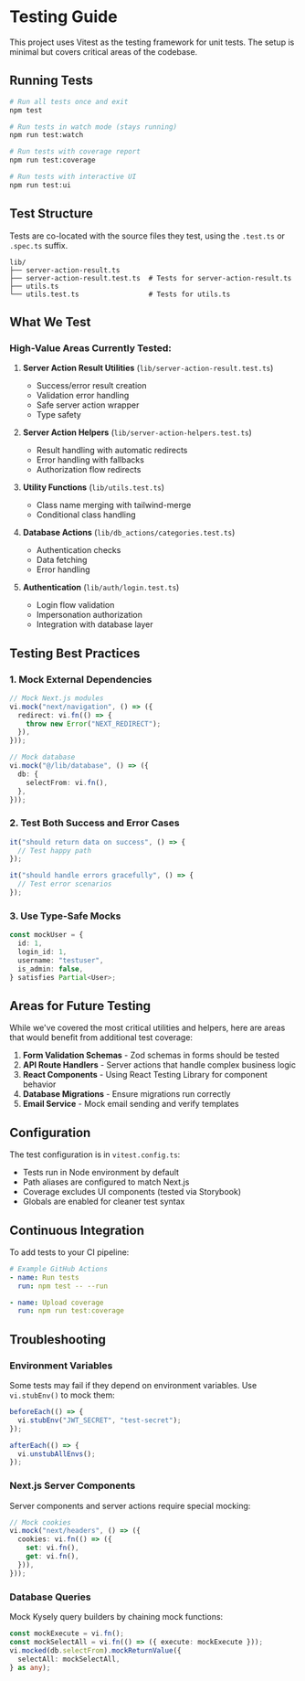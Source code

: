 # Testing Guide

This project uses Vitest as the testing framework for unit tests. The setup is minimal but covers critical areas of the codebase.

## Running Tests

```bash
# Run all tests once and exit
npm test

# Run tests in watch mode (stays running)
npm run test:watch

# Run tests with coverage report
npm run test:coverage

# Run tests with interactive UI
npm run test:ui
```

## Test Structure

Tests are co-located with the source files they test, using the `.test.ts` or `.spec.ts` suffix.

```
lib/
├── server-action-result.ts
├── server-action-result.test.ts  # Tests for server-action-result.ts
├── utils.ts
└── utils.test.ts                 # Tests for utils.ts
```

## What We Test

### High-Value Areas Currently Tested:

1. **Server Action Result Utilities** (`lib/server-action-result.test.ts`)
   - Success/error result creation
   - Validation error handling
   - Safe server action wrapper
   - Type safety

2. **Server Action Helpers** (`lib/server-action-helpers.test.ts`)
   - Result handling with automatic redirects
   - Error handling with fallbacks
   - Authorization flow redirects

3. **Utility Functions** (`lib/utils.test.ts`)
   - Class name merging with tailwind-merge
   - Conditional class handling

4. **Database Actions** (`lib/db_actions/categories.test.ts`)
   - Authentication checks
   - Data fetching
   - Error handling

5. **Authentication** (`lib/auth/login.test.ts`)
   - Login flow validation
   - Impersonation authorization
   - Integration with database layer

## Testing Best Practices

### 1. Mock External Dependencies

```typescript
// Mock Next.js modules
vi.mock("next/navigation", () => ({
  redirect: vi.fn(() => {
    throw new Error("NEXT_REDIRECT");
  }),
}));

// Mock database
vi.mock("@/lib/database", () => ({
  db: {
    selectFrom: vi.fn(),
  },
}));
```

### 2. Test Both Success and Error Cases

```typescript
it("should return data on success", () => {
  // Test happy path
});

it("should handle errors gracefully", () => {
  // Test error scenarios
});
```

### 3. Use Type-Safe Mocks

```typescript
const mockUser = {
  id: 1,
  login_id: 1,
  username: "testuser",
  is_admin: false,
} satisfies Partial<User>;
```

## Areas for Future Testing

While we've covered the most critical utilities and helpers, here are areas that would benefit from additional test coverage:

1. **Form Validation Schemas** - Zod schemas in forms should be tested
2. **API Route Handlers** - Server actions that handle complex business logic
3. **React Components** - Using React Testing Library for component behavior
4. **Database Migrations** - Ensure migrations run correctly
5. **Email Service** - Mock email sending and verify templates

## Configuration

The test configuration is in `vitest.config.ts`:

- Tests run in Node environment by default
- Path aliases are configured to match Next.js
- Coverage excludes UI components (tested via Storybook)
- Globals are enabled for cleaner test syntax

## Continuous Integration

To add tests to your CI pipeline:

```yaml
# Example GitHub Actions
- name: Run tests
  run: npm test -- --run

- name: Upload coverage
  run: npm run test:coverage
```

## Troubleshooting

### Environment Variables

Some tests may fail if they depend on environment variables. Use `vi.stubEnv()` to mock them:

```typescript
beforeEach(() => {
  vi.stubEnv("JWT_SECRET", "test-secret");
});

afterEach(() => {
  vi.unstubAllEnvs();
});
```

### Next.js Server Components

Server components and server actions require special mocking:

```typescript
// Mock cookies
vi.mock("next/headers", () => ({
  cookies: vi.fn(() => ({
    set: vi.fn(),
    get: vi.fn(),
  })),
}));
```

### Database Queries

Mock Kysely query builders by chaining mock functions:

```typescript
const mockExecute = vi.fn();
const mockSelectAll = vi.fn(() => ({ execute: mockExecute }));
vi.mocked(db.selectFrom).mockReturnValue({
  selectAll: mockSelectAll,
} as any);
```
